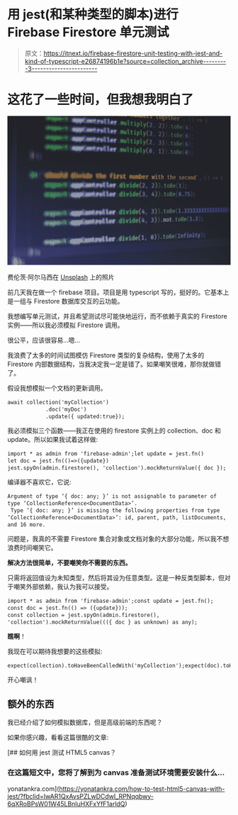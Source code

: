 # 用 jest(和某种类型的脚本)进行 Firebase Firestore 单元测试

> 原文：<https://itnext.io/firebase-firestore-unit-testing-with-jest-and-kind-of-typescript-e26874196b1e?source=collection_archive---------3----------------------->

# 这花了一些时间，但我想我明白了

![](img/1b99fc0adba685fd2ac0c74269930dc4.png)

费伦茨·阿尔马西在 [Unsplash](https://unsplash.com?utm_source=medium&utm_medium=referral) 上的照片

前几天我在做一个 firebase 项目。项目是用 typescript 写的，挺好的。它基本上是一组与 Firestore 数据库交互的云功能。

我想编写单元测试，并且希望测试尽可能快地运行，而不依赖于真实的 Firestore 实例——所以我必须模拟 Firestore 调用。

很公平，应该很容易…嗯…

我浪费了太多的时间试图模仿 Firestore 类型的复杂结构，使用了太多的 Firestore 内部数据结构，当我决定我一定是错了。如果嘲笑很难，那你就做错了。

假设我想模拟一个文档的更新调用。

```
await collection('myCollection')
            .doc('myDoc')
            .update({ updated:true});
```

我必须模拟三个函数——我正在使用的 firestore 实例上的 collection、doc 和 update。所以如果我试着这样做:

```
import * as admin from 'firebase-admin';let update = jest.fn()
let doc = jest.fn(()=>({update})
jest.spyOn(admin.firestore(), 'collection').mockReturnValue({ doc });
```

编译器不喜欢它，它说:

```
Argument of type ‘{ doc: any; }’ is not assignable to parameter of type ‘CollectionReference<DocumentData>’.
 Type ‘{ doc: any; }’ is missing the following properties from type ‘CollectionReference<DocumentData>’: id, parent, path, listDocuments, and 16 more.
```

问题是，我真的不需要 Firestore 集合对象或文档对象的大部分功能，所以我不想浪费时间嘲笑它。

**解决方法很简单，不要嘲笑你不需要的东西。**

只需将返回值设为未知类型，然后将其设为任意类型。这是一种反类型脚本，但对于嘲笑外部依赖，我认为我可以接受。

```
import * as admin from 'firebase-admin';const update = jest.fn();
const doc = jest.fn(() => ({update}));
const collection = jest.spyOn(admin.firestore(), 'collection').mockReturnValue((({ doc } as unknown) as any);
```

**瞧啊**！

我现在可以期待我想要的这些模拟:

```
expect(collection).toHaveBeenCalledWith('myCollection');expect(doc).toHaveBeenCalledWith('myPost');expect(update).toHaveBeenCalledWith({updated:true});
```

开心嘲讽！

## 额外的东西

我已经介绍了如何模拟数据库，但是高级前端的东西呢？

如果你感兴趣，看看这篇很酷的文章:

[](https://yonatankra.com/how-to-test-html5-canvas-with-jest/?fbclid=IwAR1QxAysPZLwDCdwI_RPNqqbwy-6qXRoBPsW01W45LBnluHXFxYfF1arldQ) [## 如何用 jest 测试 HTML5 canvas？

### 在这篇短文中，您将了解到为 canvas 准备测试环境需要安装什么…

yonatankra.com](https://yonatankra.com/how-to-test-html5-canvas-with-jest/?fbclid=IwAR1QxAysPZLwDCdwI_RPNqqbwy-6qXRoBPsW01W45LBnluHXFxYfF1arldQ)